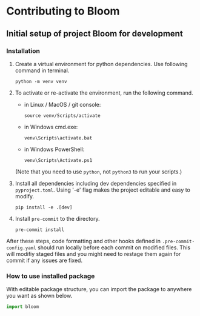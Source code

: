 # Contributing to Bloom

## Initial setup of project Bloom for development

### Installation

1. Create a virtual environment for python dependencies. Use following command in terminal.

    ```shell
    python -m venv venv
    ```

2. To activate or re-activate the environment, run the following command.

    - in Linux / MacOS / git console:

        ```shell
        source venv/Scripts/activate
        ```

    - in Windows cmd.exe:

        ```shell
        venv\Scripts\activate.bat
        ```

    - in Windows PowerShell:

        ```shell
        venv\Scripts\Activate.ps1
        ```

    (Note that you need to use ```python```, not ```python3``` to run your scripts.)

3. Install all dependencies including dev dependencies specified in ```pyproject.toml```. Using '-e' flag makes the project editable and easy to modify.

    ```shell
    pip install -e .[dev]
    ```

4. Install ```pre-commit``` to the directory.

    ```shell
    pre-commit install
    ```

After these steps, code formatting and other hooks defined in ```.pre-commit-config.yaml``` should run locally before each commit on modified files. This will modifiy staged files and you might need to restage them again for commit if any issues are fixed.

### How to use installed package

With editable package structure, you can import the package to anywhere you want as shown below.

```python
import bloom
```
